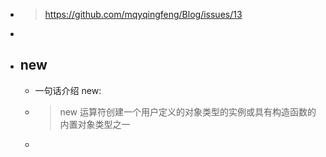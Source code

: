 - > https://github.com/mqyqingfeng/Blog/issues/13
-
- ## new
	- 一句话介绍 new:
	- > new 运算符创建一个用户定义的对象类型的实例或具有构造函数的内置对象类型之一
	-